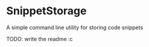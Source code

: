 # SnippetStorage
A simple command line utility for storing code snippets

TODO: write the readme :c
